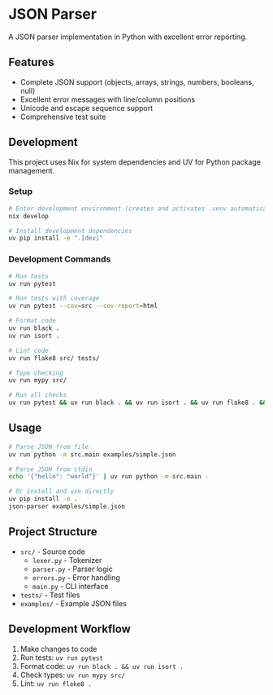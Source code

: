 # JSON Parser

A JSON parser implementation in Python with excellent error reporting.

## Features

- Complete JSON support (objects, arrays, strings, numbers, booleans, null)
- Excellent error messages with line/column positions
- Unicode and escape sequence support
- Comprehensive test suite

## Development

This project uses Nix for system dependencies and UV for Python package management.

### Setup

```bash
# Enter development environment (creates and activates .venv automatically)
nix develop

# Install development dependencies
uv pip install -e ".[dev]"
```

### Development Commands

```bash
# Run tests
uv run pytest

# Run tests with coverage
uv run pytest --cov=src --cov-report=html

# Format code
uv run black .
uv run isort .

# Lint code
uv run flake8 src/ tests/

# Type checking
uv run mypy src/

# Run all checks
uv run pytest && uv run black . && uv run isort . && uv run flake8 . && uv run mypy src/
```

## Usage

```bash
# Parse JSON from file
uv run python -m src.main examples/simple.json

# Parse JSON from stdin
echo '{"hello": "world"}' | uv run python -m src.main -

# Or install and use directly
uv pip install -e .
json-parser examples/simple.json
```

## Project Structure

- `src/` - Source code
  - `lexer.py` - Tokenizer
  - `parser.py` - Parser logic
  - `errors.py` - Error handling
  - `main.py` - CLI interface
- `tests/` - Test files
- `examples/` - Example JSON files

## Development Workflow

1. Make changes to code
2. Run tests: `uv run pytest`
3. Format code: `uv run black . && uv run isort .`
4. Check types: `uv run mypy src/`
5. Lint: `uv run flake8 .`
